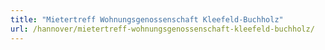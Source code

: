 ```yaml
---
title: "Mietertreff Wohnungsgenossenschaft Kleefeld-Buchholz"
url: /hannover/mietertreff-wohnungsgenossenschaft-kleefeld-buchholz/
---
```

